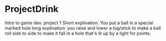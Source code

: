 # ProjectDrink
Intro to game dev. project 1
Short explination: You put a ball in a special marked hole
long explination: you raise and lower a log/stick to make a ball roll side to side to make it fall in a hole that's lit up by a light for points.
